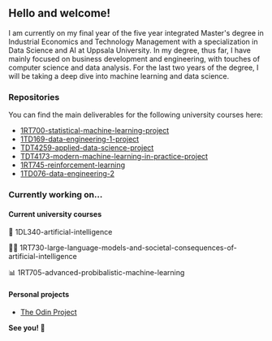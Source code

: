 ## Hello and welcome!

I am currently on my final year of the five year integrated Master's degree in Industrial Economics and Technology Management with a specialization in Data Science and AI at Uppsala University. In my degree, thus far, I have mainly focused on business development and engineering, with touches of computer science and data analysis. For the last two years of the degree, I will be taking a deep dive into machine learning and data science.

### Repositories

You can find the main deliverables for the following university courses here:
- [1RT700-statistical-machine-learning-project](https://github.com/alexandersundquist/1RT700-Statistical-Machine-Learning-Project)
- [1TD169-data-engineering-1-project](https://github.com/alexandersundquist/1TD169-Data-Engineering-1-Project)
- [TDT4259-applied-data-science-project](https://github.com/alexandersundquist/TDT4259-Applied-Data-Science-Project)
- [TDT4173-modern-machine-learning-in-practice-project](https://github.com/alexandersundquist/TDT4173-Modern-Machine-Learning-In-Practice-Project)
- [1RT745-reinforcement-learning](https://github.com/alexandersundquist/1RT745-Reinforcement-Learning)
- [1TD076-data-engineering-2](https://github.com/alexandersundquist/1TD076-Data-Engineering-2)

### Currently working on...

#### Current university courses
  🤖 1DL340-artificial-intelligence
  
  👨‍💻 1RT730-large-language-models-and-societal-consequences-of-artificial-intelligence

  📊 1RT705-advanced-probibalistic-machine-learning

#### Personal projects
- [The Odin Project](https://github.com/alexandersundquist/TOP)

**See you! 👋**

<!---
alexandersundquist/alexandersundquist is a ✨ special ✨ repository because its `README.md` (this file) appears on your GitHub profile.
You can click the Preview link to take a look at your changes.
--->
